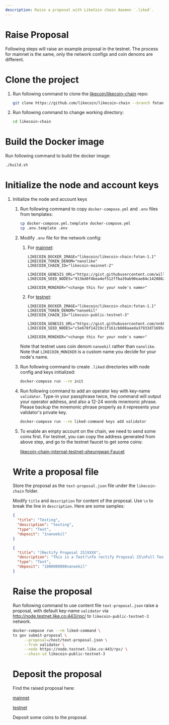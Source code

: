 ```yaml
---
description: Raise a proposal with LikeCoin chain daemon `.liked`.
---
```


# Raise Proposal

Following steps will raise an example proposal in the testnet. The process for mainnet is the same, only the network configs and coin denoms are different.

# Clone the project

1. Run following command to clone the [likecoin/likecoin-chain](https://github.com/likecoin/likecoin-chain) repo:
    
    ```bash
    git clone https://github.com/likecoin/likecoin-chain --branch fotan-1.1 --single-branch
    ```
    
2. Run following command to change working directory:
    
    ```bash
    cd likecoin-chain
    ```
    

# Build the Docker image

Run following command to build the docker image:

```bash
./build.sh
```

# **Initialize the node and account keys**

1. Initialize the node and account keys
    1. Run following command to copy `docker-compose.yml` and `.env` files from templates:
        
        ```bash
        cp docker-compose.yml.template docker-compose.yml
        cp .env.template .env
        ```
        
    2. Modify `.env` file for the network config:
        1. For [mainnet](https://github.com/likecoin/mainnet):
            
            ```
            LIKECOIN_DOCKER_IMAGE="likecoin/likecoin-chain:fotan-1.1"
            LIKECOIN_TOKEN_DENOM="nanolike"
            LIKECOIN_CHAIN_ID="likecoin-mainnet-2"
            
            LIKECOIN_GENESIS_URL="https://gist.githubusercontent.com/williamchong/de1bdf2b2a8f3bce50a4b5e46af26959/raw/4e21bff586771c849d22e1916bcb88c6463fbaa0/genesis.json"
            LIKECOIN_SEED_NODES="913bd0f4bea4ef512ffba39ab90eae84c1420862@34.82.131.35:26656,e44a2165ac573f84151671b092aa4936ac305e2a@nnkken.dev:26656"
            
            LIKECOIN_MONIKER="<change this for your node's name>"
            ```
            
        2. For [testnet](https://github.com/likecoin/testnets):
            
            ```
            LIKECOIN_DOCKER_IMAGE="likecoin/likecoin-chain:fotan-1.1"
            LIKECOIN_TOKEN_DENOM="nanoekil"
            LIKECOIN_CHAIN_ID="likecoin-public-testnet-3"
            
            LIKECOIN_GENESIS_URL="https://gist.githubusercontent.com/nnkken/4a161c14e9dc03f412c36d11cdf7ea27/raw/9265c348c9f79b918d99aeee7f6c29b6b3bc449f/genesis.json"
            LIKECOIN_SEED_NODES="c5e678f14219c1f161cb608aaeda37933d71695d@nnkken.dev:31801"
            
            LIKECOIN_MONIKER="<change this for your node's name>"
            ```
            
        Note that testnet uses coin denom `nanoekil` rather than `nanolike`.
        Note that `LIKECOIN_MONIKER` is a custom name you decide for your node's name.

        
    3. Run following command to create `.liked` directories with node config and keys initialized:
        
        ```bash
        docker-compose run --rm init
        ```
        
    4. Run following command to add an operator key with key-name `validator`. Type-in your passphrase twice, the command will output your operator address, and also a 12-24 words mnemonic phrase. Please backup the mnemonic phrase properly as it represents your validator's private key.
        
        ```bash
        docker-compose run --rm liked-command keys add validator
        ```
        
    5. To enable an empty account on the chain, we need to send some coins first. For testnet, you can copy the address generated from above step, and go to the testnet faucet to get some coins:
        
        [likecoin-chain-internal-testnet-sheungwan Faucet](https://likecoin-public-testnet-faucet.nnkken.dev/)
        
    
    # Write a proposal file
    
    Store the proposal as the `text-proposal.json` file under the `likecoin-chain` folder. 
    
    Modify `title` and `description` for content of the proposal. Use `\n` to break the line in `description`. Here are some samples:
    
    ```json
    {
      "title": "Testing",
      "description": "testing",
      "type": "Text",
      "deposit": "1nanoekil"
    }
    ```
    
    ```json
    {
      "title": "[Rectify Proposal 25]XXXX",
      "description": "This is a Test!\nTo rectify Proposal 25\nFull Text:\n...",
      "type": "Text",
      "deposit": "1000000000nanoekil"
    }
    ```
    
    # Raise the proposal
    
    Run following command to use content file `text-proposal.json` raise a proposal, with default key-name `validator` via http://node.testnet.like.co:443/rpc/ to `likecoin-public-testnet-3` network.
    
    ```bash
    docker-compose run --rm liked-command \
    tx gov submit-proposal \
         --proposal=/host/text-proposal.json \
         --from validator \
         --node https://node.testnet.like.co:443/rpc/ \
         --chain-id likecoin-public-testnet-3
    ```
    
    # Deposit the proposal
    
    Find the raised proposal here:
    
    [mainnet](https://stake.like.co/proposals)
    
    [testnet](https://likecoin-public-testnet-3.netlify.app/proposals)
    
    Deposit some coins to the proposal.